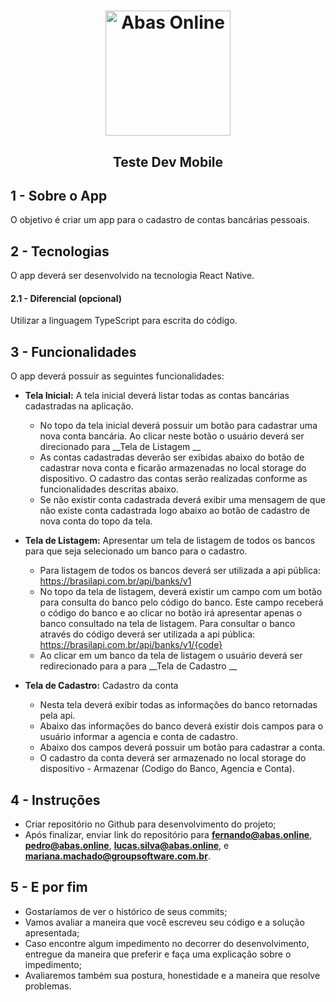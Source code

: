 <h1 align="center" >
  <img alt="Abas Online" src="https://abas.online/wp-content/themes/abas/images/marca-abas-positiva.svg" width="200px" />
</h1>

<h2 align="center" > Teste Dev Mobile </h2>

## 1 - Sobre o App

O objetivo é criar um app para o cadastro de contas bancárias pessoais.

## 2 - Tecnologias

O app deverá ser desenvolvido na tecnologia React Native.
  
  #### 2.1 - Diferencial (opcional) 
  Utilizar a linguagem TypeScript para escrita do código.

## 3 - Funcionalidades

O app deverá possuir as seguintes funcionalidades:

- __Tela Inicial:__ A tela inicial deverá listar todas as contas bancárias cadastradas na aplicação.
    - No topo da tela inicial deverá possuir um botão para cadastrar uma nova conta bancária. Ao clicar neste botão o usuário deverá ser direcionado para __Tela de Listagem __
    - As contas cadastradas deverão ser exibidas abaixo do botão de cadastrar nova conta e ficarão armazenadas no local storage do dispositivo. O cadastro das contas serão realizadas conforme as funcionalidades descritas abaixo.
    - Se não existir conta cadastrada deverá exibir uma mensagem de que não existe conta cadastrada logo abaixo ao botão de cadastro de nova conta do topo da tela.

- __Tela de Listagem:__ Apresentar um tela de listagem de todos os bancos para que seja selecionado um banco para o cadastro.
    - Para listagem de todos os bancos deverá ser utilizada a api pública: https://brasilapi.com.br/api/banks/v1
    - No topo da tela de listagem, deverá existir um campo com um botão para consulta do banco pelo código do banco. Este campo receberá o código do banco e ao clicar no botão irá apresentar apenas o banco consultado na tela de listagem. Para consultar o banco através do código deverá ser utilizada a api pública: https://brasilapi.com.br/api/banks/v1/{code}
    - Ao clicar em um banco da tela de listagem o usuário deverá ser redirecionado para a para __Tela de Cadastro __

- __Tela de Cadastro:__ Cadastro da conta
    - Nesta tela deverá exibir todas as informações do banco retornadas pela api.
    - Abaixo das informações do banco deverá existir dois campos para o usuário informar a agencia e conta de cadastro.
    - Abaixo dos campos deverá possuir um botão para cadastrar a conta.
    - O cadastro da conta deverá ser armazenado no local storage do dispositivo - Armazenar (Codigo do Banco, Agencia e Conta).

## 4 - Instruções
- Criar repositório no Github para desenvolvimento do projeto;
- Após finalizar, enviar link do repositório para **fernando@abas.online**, **pedro@abas.online**, **lucas.silva@abas.online**,  e **mariana.machado@groupsoftware.com.br**.

## 5 - E por fim
- Gostaríamos de ver o histórico de seus commits;
- Vamos avaliar a maneira que você escreveu seu código e a solução apresentada;
- Caso encontre algum impedimento no decorrer do desenvolvimento, entregue da maneira que preferir e faça uma explicação sobre o impedimento;
- Avaliaremos também sua postura, honestidade e a maneira que resolve problemas.
